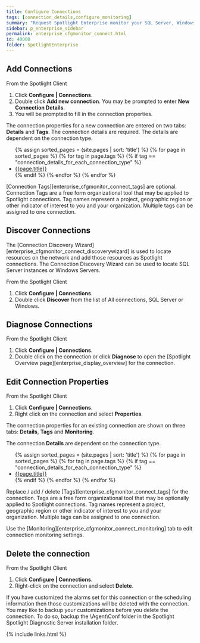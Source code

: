 ```yaml
---
title: Configure Connections
tags: [connection_details,configure_monitoring]
summary: "Request Spotlight Enterprise monitor your SQL Server, Windows Server and other connection types. Remove connections and configure connection properties."
sidebar: p_enterprise_sidebar
permalink: enterprise_cfgmonitor_connect.html
id: 40008
folder: SpotlightEnterprise
---
```




## Add Connections

From the Spotlight Client

1. Click **Configure \| Connections**.
2. Double click **Add new connection**. You may be prompted to enter **New Connection Details**.
3. You will be prompted to fill in the connection properties.

The connection properties for a new connection are entered on two tabs: **Details** and **Tags**. The connection details are required. The details are dependent on the connection type.

<ul>
{% assign sorted_pages = (site.pages | sort: 'title') %}
{% for page in sorted_pages %}
{% for tag in page.tags %}
{% if tag == "connection_details_for_each_connection_type" %}
<li><a href="{{ page.url | prepend: site.baseurl}}">{{page.title}}</a></li>
{% endif %}
{% endfor %}
{% endfor %}
</ul>

[Connection Tags][enterprise_cfgmonitor_connect_tags] are optional. Connection Tags are a free form organizational tool that may be applied to Spotlight connections. Tag names represent a project, geographic region or other indicator of interest to you and your organization. Multiple tags can be assigned to one connection.

## Discover Connections

The [Connection Discovery Wizard][enterprise_cfgmonitor_connect_discoverywizard] is used to locate resources on the network and add those resources as Spotlight connections. The Connection Discovery Wizard can be used to locate SQL Server instances or Windows Servers.

From the Spotlight Client

1. Click **Configure \| Connections**.
2. Double click **Discover** from the list of All connections, SQL Server or Windows.



## Diagnose Connections

From the Spotlight Client

1. Click **Configure \| Connections**.
2. Double click on the connection or click **Diagnose** to open the [Spotlight Overview page][enterprise_display_overview] for the connection.


## Edit Connection Properties

From the Spotlight Client

1. Click **Configure \| Connections**.
2. Right click on the connection and select **Properties**.

The connection properties for an existing connection are shown on three tabs: **Details**, **Tags** and **Monitoring**.

The connection **Details** are  dependent on the connection type.

<ul>
{% assign sorted_pages = (site.pages | sort: 'title') %}
{% for page in sorted_pages %}
{% for tag in page.tags %}
{% if tag == "connection_details_for_each_connection_type" %}
<li><a href="{{ page.url | prepend: site.baseurl}}">{{page.title}}</a></li>
{% endif %}
{% endfor %}
{% endfor %}
</ul>

Replace / add / delete [Tags][enterprise_cfgmonitor_connect_tags] for the connection. Tags are a free form organizational tool that may be optionally applied to Spotlight connections. Tag names represent a project, geographic region or other indicator of interest to you and your organization. Multiple tags can be assigned to one connection.

Use the [Monitoring][enterprise_cfgmonitor_connect_monitoring] tab to edit connection monitoring settings.

## Delete the connection

From the Spotlight Client

1. Click **Configure \| Connections**.
2. Right-click on the connection and select **Delete**.

If you have customized the alarms set for this connection or the scheduling information then those customizations will be deleted with the connection. You may like to backup your customizations before you delete the connection. To do so, backup the \Agent\Conf folder in the Spotlight Spotlight Diagnostic Server installation folder.

{% include links.html %}
